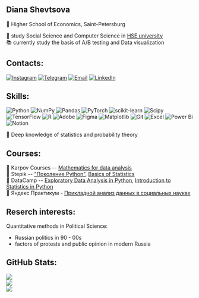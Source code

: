## Diana Shevtsova
📌 Higher School of Economics, Saint-Petersburg

🌟 study Social Science and Computer Science in [HSE university](https://spb.hse.ru/en/)<br/>
📚 currently study the basis of A/B testing and Data visualization 

## Contacts:
[![Instagram](https://img.shields.io/badge/Instagram-%23E4405F.svg?logo=Instagram&logoColor=white)](https://instagram.com/dianteroph) 
[![Telegram](https://img.shields.io/badge/Telegram-%2326A5E4.svg?logo=Telegram&logoColor=white)](https://t.me/dianteroph)
[![Email](https://img.shields.io/badge/Email-D14836.svg?logo=Gmail&logoColor=white)](mailto:dianashevtsova03@gmail.com)
[![LinkedIn](https://img.shields.io/badge/LinkedIn-%230077B5.svg?logo=LinkedIn&logoColor=white)](https://linkedin.com/in/yourusername)

## Skills:

![Python](https://img.shields.io/badge/python-3670A0?style=flat&logo=python&logoColor=ffdd54)
![NumPy](https://img.shields.io/badge/numpy-%23013243.svg?style=flat&logo=numpy&logoColor=white)
![Pandas](https://img.shields.io/badge/pandas-%23150458.svg?style=flat&logo=pandas&logoColor=white)
![PyTorch](https://img.shields.io/badge/PyTorch-%23EE4C2C.svg?style=flat&logo=PyTorch&logoColor=white)
![scikit-learn](https://img.shields.io/badge/scikit--learn-%23F7931E.svg?style=flat&logo=scikit-learn&logoColor=white)
![Scipy](https://img.shields.io/badge/SciPy-%230C55A5.svg?style=flat&logo=scipy&logoColor=%white)
![TensorFlow](https://img.shields.io/badge/TensorFlow-%23FF6F00.svg?style=flat&logo=TensorFlow&logoColor=white)
![R](https://img.shields.io/badge/r-%23276DC3.svg?style=flat&logo=r&logoColor=white)
![Adobe](https://img.shields.io/badge/adobe-%23FF0000.svg?style=flat&logo=adobe&logoColor=white)
![Figma](https://img.shields.io/badge/figma-%23F24E1E.svg?style=flat&logo=figma&logoColor=white)
![Matplotlib](https://img.shields.io/badge/Matplotlib-%23ffffff.svg?style=flat&logo=Matplotlib&logoColor=black)
![Git](https://img.shields.io/badge/git-F05032?style=flat&logo=git&logoColor=white)
![Excel](https://img.shields.io/badge/Excel-217346?style=flat&logo=microsoft-excel&logoColor=white)
![Power Bi](https://img.shields.io/badge/power_bi-F2C811?style=flat&logo=powerbi&logoColor=black)
![Notion](https://img.shields.io/badge/Notion-%23000000.svg?style=flat&logo=notion&logoColor=white)

📝 Deep knowledge of statistics and probability theory

## Courses: 
🌟 Karpov Courses -- [Mathematics for data analysis](https://karpov.courses/mathsds)<br/>
🌟 Stepik -- ["Поколение Python"](https://stepik.org/course/58852/promo#toc), [Basics of Statistics](https://stepik.org/course/76/syllabus)<br/>
🌟 DataCamp -- [Exploratory Data Analysis in Python](https://app.datacamp.com/learn/courses/exploratory-data-analysis-in-python), [Introduction to Statistics in Python](https://app.datacamp.com/learn/courses/introduction-to-statistics-in-python)<br/>
🌟 Яндекс Практикум - [Прикладной анализ данных в социальных науках](https://education.yandex.ru/handbook/data-analysis)

## Reserch interests:
Quantitative methods in Political Science:
- Russian politics in 90 - 00s
- factors of protests and public opinion in modern Russia

## GitHub Stats:
![](https://github-readme-stats.vercel.app/api?username=dianteroph&theme=rose&hide_border=false&include_all_commits=false&count_private=false)<br/>
![](https://github-readme-streak-stats.herokuapp.com/?user=dianteroph&theme=rose&hide_border=false)<br/>
![](https://github-readme-stats.vercel.app/api/top-langs/?username=dianteroph&theme=rose&hide_border=false&include_all_commits=false&count_private=false&layout=compact)

<!--
**dianteroph/dianteroph** is a ✨ _special_ ✨ repository because its `README.md` (this file) appears on your GitHub profile.

Here are some ideas to get you started:
## Skills:
- Python (Pandas, NumPy, Matplotlib), R, SQL, 
- 👯 I’m looking to collaborate on ...
- 🤔 I’m looking for help with ...
- 💬 Ask me about ...
- 📫 How to reach me: ...
- 😄 Pronouns: ...
- ⚡ Fun fact: ...
-->
